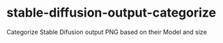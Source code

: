 # stable-diffusion-output-categorize
Categorize Stable Difusion output PNG based on their Model and size
